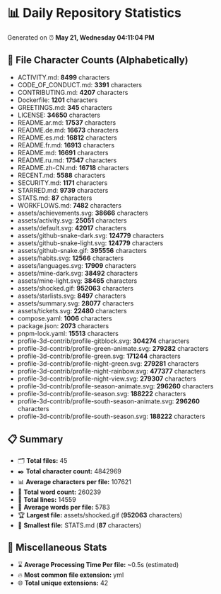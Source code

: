 # 📊 Daily Repository Statistics
Generated on ⏰ **May 21, Wednesday 04:11:04 PM**

## 📂 File Character Counts (Alphabetically)
- ACTIVITY.md: **8499** characters
- CODE_OF_CONDUCT.md: **3391** characters
- CONTRIBUTING.md: **4207** characters
- Dockerfile: **1201** characters
- GREETINGS.md: **345** characters
- LICENSE: **34650** characters
- README.ar.md: **17537** characters
- README.de.md: **16673** characters
- README.es.md: **16812** characters
- README.fr.md: **16913** characters
- README.md: **16691** characters
- README.ru.md: **17547** characters
- README.zh-CN.md: **16718** characters
- RECENT.md: **5588** characters
- SECURITY.md: **1171** characters
- STARRED.md: **9739** characters
- STATS.md: **87** characters
- WORKFLOWS.md: **7482** characters
- assets/achievements.svg: **38666** characters
- assets/activity.svg: **25051** characters
- assets/default.svg: **42017** characters
- assets/github-snake-dark.svg: **124779** characters
- assets/github-snake-light.svg: **124779** characters
- assets/github-snake.gif: **395556** characters
- assets/habits.svg: **12566** characters
- assets/languages.svg: **17909** characters
- assets/mine-dark.svg: **38492** characters
- assets/mine-light.svg: **38465** characters
- assets/shocked.gif: **952063** characters
- assets/starlists.svg: **8497** characters
- assets/summary.svg: **28077** characters
- assets/tickets.svg: **22480** characters
- compose.yaml: **1006** characters
- package.json: **2073** characters
- pnpm-lock.yaml: **15513** characters
- profile-3d-contrib/profile-gitblock.svg: **304274** characters
- profile-3d-contrib/profile-green-animate.svg: **279282** characters
- profile-3d-contrib/profile-green.svg: **171244** characters
- profile-3d-contrib/profile-night-green.svg: **279281** characters
- profile-3d-contrib/profile-night-rainbow.svg: **477377** characters
- profile-3d-contrib/profile-night-view.svg: **279307** characters
- profile-3d-contrib/profile-season-animate.svg: **296260** characters
- profile-3d-contrib/profile-season.svg: **188222** characters
- profile-3d-contrib/profile-south-season-animate.svg: **296260** characters
- profile-3d-contrib/profile-south-season.svg: **188222** characters

## 📋 Summary
- 🗂️ **Total files:** 45
- ✒️ **Total character count:** 4842969
- 📊 **Average characters per file:** 107621
- 📝 **Total word count:** 260239
- 🧾 **Total lines:** 14559
- 📐 **Average words per file:** 5783
- 🏆 **Largest file:** assets/shocked.gif (**952063** characters)
- 🥉 **Smallest file:** STATS.md (**87** characters)

## 🌟 Miscellaneous Stats
- ⌛ **Average Processing Time Per file:** ~0.5s (estimated)
- 🔥 **Most common file extension:** yml
- 🌐 **Total unique extensions:** 42
